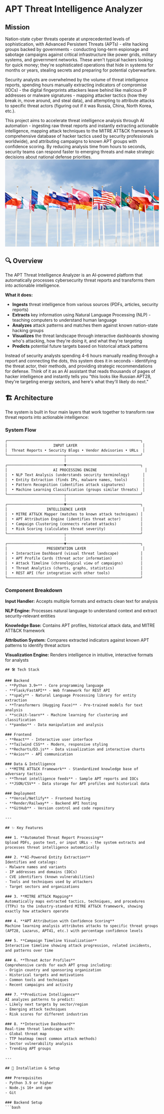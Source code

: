 # APT Threat Intelligence Analyzer

## Mission
Nation-state cyber threats operate at unprecedented levels of sophistication, with Advanced Persistent Threats (APTs) - elite hacking groups backed by governments - conducting long-term espionage and sabotage campaigns against critical infrastructure like power grids, military systems, and government networks. These aren't typical hackers looking for quick money; they're sophisticated operations that hide in systems for months or years, stealing secrets and preparing for potential cyberwarfare.

Security analysts are overwhelmed by the volume of threat intelligence reports, spending hours manually extracting indicators of compromise (IOCs) - the digital fingerprints attackers leave behind like malicious IP addresses or malware signatures - mapping attacker tactics (how they break in, move around, and steal data), and attempting to attribute attacks to specific threat actors (figuring out if it was Russia, China, North Korea, etc.).

This project aims to accelerate threat intelligence analysis through AI automation - ingesting raw threat reports and instantly extracting actionable intelligence, mapping attack techniques to the MITRE ATT&CK framework (a comprehensive database of hacker tactics used by security professionals worldwide), and attributing campaigns to known APT groups with confidence scoring. By reducing analysis time from hours to seconds, security teams can respond faster to emerging threats and make strategic decisions about national defense priorities. 
![alt text](image.png)

## 🔍 Overview

The APT Threat Intelligence Analyzer is an AI-powered platform that automatically processes cybersecurity threat reports and transforms them into actionable intelligence. 

**What it does:**
- **Ingests** threat intelligence from various sources (PDFs, articles, security reports)
- **Extracts** key information using Natural Language Processing (NLP) - teaching computers to understand human language
- **Analyzes** attack patterns and matches them against known nation-state hacking groups
- **Visualizes** the threat landscape through interactive dashboards showing who's attacking, how they're doing it, and what they're targeting
- **Predicts** potential future targets based on historical attack patterns

Instead of security analysts spending 4-6 hours manually reading through a report and connecting the dots, this system does it in seconds - identifying the threat actor, their methods, and providing strategic recommendations for defense. Think of it as an AI assistant that reads thousands of pages of hacker intelligence and instantly tells you "this looks like Russian APT28, they're targeting energy sectors, and here's what they'll likely do next."


## 🏗️ Architecture

The system is built in four main layers that work together to transform raw threat reports into actionable intelligence:

### System Flow

```
┌─────────────────────────────────────────────────────────────┐
│                     INPUT LAYER                              │
│  Threat Reports • Security Blogs • Vendor Advisories • URLs  │
└──────────────────────────┬──────────────────────────────────┘
                           │
┌──────────────────────────▼──────────────────────────────────┐
│                     AI PROCESSING ENGINE                      │
│  • NLP Text Analysis (understands security terminology)      │
│  • Entity Extraction (finds IPs, malware names, tools)       │
│  • Pattern Recognition (identifies attack signatures)        │
│  • Machine Learning Classification (groups similar threats)  │
└──────────────────────────┬──────────────────────────────────┘
                           │
┌──────────────────────────▼──────────────────────────────────┐
│                  INTELLIGENCE LAYER                          │
│  • MITRE ATT&CK Mapper (matches to known attack techniques) │
│  • APT Attribution Engine (identifies threat actor)         │
│  • Campaign Clustering (connects related attacks)           │
│  • Risk Scoring (calculates threat severity)                │
└──────────────────────────┬──────────────────────────────────┘
                           │
┌──────────────────────────▼──────────────────────────────────┐
│                  PRESENTATION LAYER                          │
│  • Interactive Dashboard (visual threat landscape)          │
│  • APT Profile Cards (threat actor information)             │
│  • Attack Timeline (chronological view of campaigns)        │
│  • Threat Analytics (charts, graphs, statistics)            │
│  • REST API (for integration with other tools)              │
└─────────────────────────────────────────────────────────────┘
```

### Component Breakdown

**Input Handler:** Accepts multiple formats and extracts clean text for analysis

**NLP Engine:** Processes natural language to understand context and extract security-relevant entities

**Knowledge Base:** Contains APT profiles, historical attack data, and MITRE ATT&CK framework

**Attribution System:** Compares extracted indicators against known APT patterns to identify threat actors

**Visualization Engine:** Renders intelligence in intuitive, interactive formats for analysts
```
## 🛠️ Tech Stack

### Backend
- **Python 3.9+** - Core programming language
- **Flask/FastAPI** - Web framework for REST API
- **spaCy** - Natural Language Processing library for entity extraction
- **Transformers (Hugging Face)** - Pre-trained models for text analysis
- **scikit-learn** - Machine learning for clustering and classification
- **pandas** - Data manipulation and analysis

### Frontend
- **React** - Interactive user interface
- **Tailwind CSS** - Modern, responsive styling
- **Recharts/D3.js** - Data visualization and interactive charts
- **Axios** - API communication

### Data & Intelligence
- **MITRE ATT&CK Framework** - Standardized knowledge base of adversary tactics
- **Threat intelligence feeds** - Sample APT reports and IOCs
- **JSON/CSV** - Data storage for APT profiles and historical data

### Deployment
- **Vercel/Netlify** - Frontend hosting
- **Render/Railway** - Backend API hosting
- **GitHub** - Version control and code repository

---

## ✨ Key Features

### 1. **Automated Threat Report Processing**
Upload PDFs, paste text, or input URLs - the system extracts and processes threat intelligence automatically

### 2. **AI-Powered Entity Extraction**
Identifies and catalogs:
- Malware names and variants
- IP addresses and domains (IOCs)
- CVE identifiers (known vulnerabilities)
- Tools and techniques used by attackers
- Target sectors and organizations

### 3. **MITRE ATT&CK Mapping**
Automatically maps extracted tactics, techniques, and procedures (TTPs) to the industry-standard MITRE ATT&CK framework, showing exactly how attackers operate

### 4. **APT Attribution with Confidence Scoring**
Machine learning analysis attributes attacks to specific threat groups (APT28, Lazarus, APT41, etc.) with percentage confidence levels

### 5. **Campaign Timeline Visualization**
Interactive timeline showing attack progression, related incidents, and patterns over time

### 6. **Threat Actor Profiles**
Comprehensive cards for each APT group including:
- Origin country and sponsoring organization
- Historical targets and motivations
- Common tools and techniques
- Recent campaigns and activity

### 7. **Predictive Intelligence**
AI analyzes patterns to predict:
- Likely next targets by sector/region
- Emerging attack techniques
- Risk scores for different industries

### 8. **Interactive Dashboard**
Real-time threat landscape with:
- Global threat map
- TTP heatmap (most common attack methods)
- Sector vulnerability analysis
- Trending APT groups

---

## 🚀 Installation & Setup

### Prerequisites
- Python 3.9 or higher
- Node.js 16+ and npm
- Git

### Backend Setup
```bash